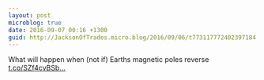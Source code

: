 ```yaml
---
layout: post
microblog: true
date: 2016-09-07 00:16 +1300
guid: http://JacksonOfTrades.micro.blog/2016/09/06/t773117772402397184.html
---
```

What will happen when (not if) Earths magnetic poles reverse [t.co/SZf4cvBSb...](https://t.co/SZf4cvBSb6)
